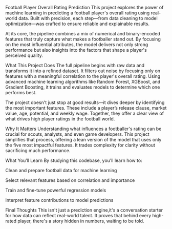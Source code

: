 Football Player Overall Rating Prediction
This project explores the power of machine learning in predicting a football player's overall rating using real-world data. Built with precision, each step—from data cleaning to model optimization—was crafted to ensure reliable and explainable results.

At its core, the pipeline combines a mix of numerical and binary-encoded features that truly capture what makes a footballer stand out. By focusing on the most influential attributes, the model delivers not only strong performance but also insights into the factors that shape a player's perceived quality.

What This Project Does
The full pipeline begins with raw data and transforms it into a refined dataset. It filters out noise by focusing only on features with a meaningful correlation to the player's overall rating. Using advanced machine learning algorithms like Random Forest, XGBoost, and Gradient Boosting, it trains and evaluates models to determine which one performs best.

The project doesn't just stop at good results—it dives deeper by identifying the most important features. These include a player’s release clause, market value, age, potential, and weekly wage. Together, they offer a clear view of what drives high player ratings in the football world.

Why It Matters
Understanding what influences a footballer's rating can be crucial for scouts, analysts, and even game developers. This project simplifies that process, offering a lean version of the model that uses only the five most impactful features. It trades complexity for clarity without sacrificing much performance.

What You’ll Learn
By studying this codebase, you’ll learn how to:

Clean and prepare football data for machine learning

Select relevant features based on correlation and importance

Train and fine-tune powerful regression models

Interpret feature contributions to model predictions

Final Thoughts
This isn't just a prediction engine,it's a conversation starter for how data can reflect real-world talent. It proves that behind every high-rated player, there's a story hidden in numbers, waiting to be told.
